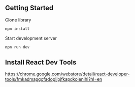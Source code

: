 ## Getting Started
Clone library
```bash
npm install
```

Start development server

```bash
npm run dev
```

## Install React Dev Tools
https://chrome.google.com/webstore/detail/react-developer-tools/fmkadmapgofadopljbjfkapdkoienihi?hl=en